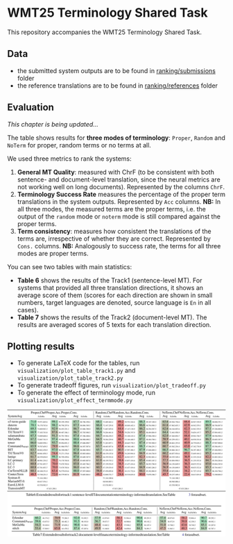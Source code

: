 # WMT25 Terminology Shared Task

This repository accompanies the WMT25 Terminology Shared Task.

## Data

- the submitted system outputs are to be found in [ranking/submissions](ranking/submissions) folder
- the reference translations are to be found in [ranking/references](ranking/references) folder

## Evaluation

_This chapter is being updated..._

The table shows results for **three modes of terminology**: `Proper`, `Random` and `NoTerm` for proper, random terms or no terms at all.

We used three metrics to rank the systems:

1. **General MT Quality**: measured with ChrF (to be consistent with both sentence- and document-level translation, since the neural metrics are not working well on long documents). Represented by the columns `ChrF`.
2. **Terminology Success Rate** measures the percentage of the proper term translations in the system outputs. Represented by `Acc` columns. **NB:** In all three modes, the measured terms are the proper terms, i.e. the output of the `random` mode or `noterm` mode is still compared against the proper terms.
3. **Term consistency**: measures how consistent the translations of the terms are, irrespective of whether they are correct. Represented by `Cons.` columns. **NB:** Analogously to success rate, the terms for all three modes are proper terms.

You can see two tables with main statistics:

 - **Table 6** shows the results of the Track1 (sentence-level MT). For systems that provided all three translation directions, it shows an average score of them (scores for each direction are shown in small numbers, target languages are denoted, source language is `En` in all cases).
 - **Table 7** shows the results of the Track2 (document-level MT). The results are averaged scores of 5 texts for each translation direction. 

## Plotting results

- To generate LaTeX code for the tables, run `visualization/plot_table_track1.py` and `visualization/plot_table_track2.py`
- To generate tradeoff figures, run `visualization/plot_tradeoff.py`
- To generate the effect of terminology mode, run `visualization/plot_effect_termmode.py`

<img src="generated/main_results.svg" width="1000vw">
